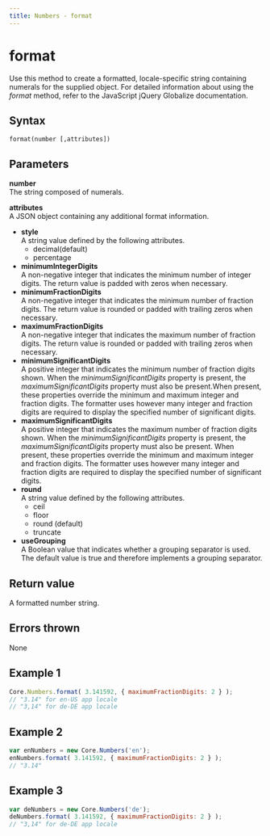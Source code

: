 ```yaml
---
title: Numbers - format
---
```


# format
Use this method to create a formatted, locale-specific string containing numerals for the supplied object. For detailed information about using the *format* method, refer to the JavaScript jQuery Globalize documentation.
 

## Syntax
`format(number [,attributes])`


## Parameters

**number**  
The string composed of numerals.

**attributes**  
A JSON object containing any additional format information.

- **style**	 
  A string value defined by the following attributes.
  - decimal(default)
  - percentage
- **minimumIntegerDigits**  
  A non-negative integer that indicates the minimum number of integer digits. The return value is padded with zeros when necessary.
- **minimumFractionDigits**  
  A non-negative integer that indicates the minimum number of fraction digits. The return value is rounded or padded with trailing zeros when necessary.
- **maximumFractionDigits**  
  A non-negative integer that indicates the maximum number of fraction digits. The return value is rounded or padded with trailing zeros when necessary.
- **minimumSignificantDigits**  
  A positive integer that indicates the minimum number of fraction digits shown. When the *minimumSignificantDigits* property is present, the *maximumSignificantDigits* property must also be present.When present, these properties override the minimum and maximum integer and fraction digits. The formatter uses however many integer and fraction digits are required to display the specified number of significant digits.
- **maximumSignificantDigits**  
  A positive integer that indicates the maximum number of fraction digits shown. When the *minimumSignificantDigits* property is present, the *maximumSignificantDigits* property must also be present. When present, these properties override the minimum and maximum integer and fraction digits. The formatter uses however many integer and fraction digits are required to display the specified number of significant digits.
- **round**  
  A string value defined by the following attributes.
  - ceil
  - floor
  - round (default)
  - truncate
- **useGrouping**  
  A Boolean value that indicates whether a grouping separator is used. The default value is true and therefore implements a grouping separator.



## Return value
A formatted number string.


## Errors thrown
None


## Example 1

```javascript
Core.Numbers.format( 3.141592, { maximumFractionDigits: 2 } );
// "3.14" for en-US app locale
// "3,14" for de-DE app locale
```

## Example 2

```javascript
var enNumbers = new Core.Numbers('en');
enNumbers.format( 3.141592, { maximumFractionDigits: 2 } );
// "3.14"
```

## Example 3

```javascript
var deNumbers = new Core.Numbers('de');
deNumbers.format( 3.141592, { maximumFractionDigits: 2 } );
// "3,14" for de-DE app locale
```
